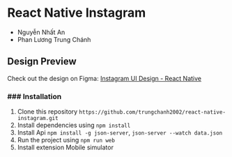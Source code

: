 # React Native Instagram
- Nguyễn Nhất An
- Phan Lương Trung Chánh

## Design Preview
Check out the design on Figma: [Instagram UI Design - React Native](https://www.figma.com/file/nSqiWZO6JXLErtHxkC6bhS/Instagram-UI-Design?type=design&node-id=2162-6021&mode=design&t=aMFHfnao0SwJT7Xh-0)

### ### Installation
1. Clone this repository `https://github.com/trungchanh2002/react-native-instagram.git`
2. Install dependencies using `npm install`
3. Install Api `npm install -g json-server`, `json-server --watch data.json`
4. Run the project using `npm run web`
5. Install extension Mobile simulator
